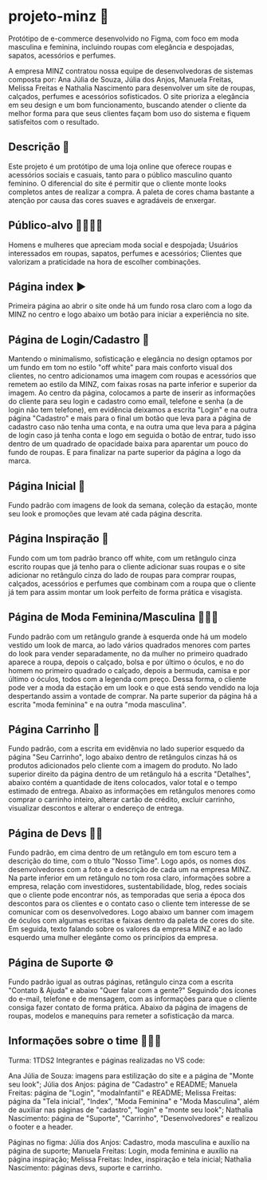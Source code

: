 ﻿# projeto-minz 👚
Protótipo de e-commerce desenvolvido no Figma, com foco em moda masculina e feminina, incluindo roupas com elegância e despojadas, sapatos, acessórios e perfumes.

A empresa MINZ contratou nossa equipe de desenvolvedoras de sistemas composta por: Ana Júlia de Souza, Júlia dos Anjos, Manuela Freitas, Melissa Freitas e Nathalia Nascimento para desenvolver um site de roupas, calçados, perfumes e acessórios sofisticados. O site prioriza a elegância em seu design e um bom funcionamento, buscando atender o cliente da melhor forma para que seus clientes façam bom uso do sistema e fiquem satisfeitos com o resultado.

## Descrição 📝
Este projeto é um protótipo de uma loja online que oferece roupas e acessórios sociais e casuais, tanto para o público masculino quanto feminino.
O diferencial do site é permitir que o cliente monte looks completos antes de realizar a compra. A paleta de cores chama bastante a atenção por causa das cores suaves e agradáveis de enxergar.

## Público-alvo 👨‍👩‍👧‍👦
Homens e mulheres que apreciam moda social e despojada;
Usuários interessados em roupas, sapatos, perfumes e acessórios;
Clientes que valorizam a praticidade na hora de escolher combinações.

## Página index ▶️
Primeira página ao abrir o site onde há um fundo rosa claro com a logo da MINZ no centro e logo abaixo um botão para iniciar a experiência no site.

## Página de Login/Cadastro 🔐
Mantendo o minimalismo, sofisticação e elegância no design optamos por um fundo em tom no estilo "off white" para mais conforto visual dos clientes, no centro adicionamos uma imagem com roupas e acessórios que remetem ao estilo da MINZ, com faixas rosas na parte inferior e superior da imagem. Ao centro da página, colocamos a parte de inserir as informações do cliente para seu login e cadastro como email, telefone e senha (a de login não tem telefone), em evidência deixamos a escrita "Login" e na outra página "Cadastro" e mais para o final um botão que leva para a página de cadastro caso não tenha uma conta, e na outra uma que leva para a página de login caso já tenha conta e logo em seguida o botão de entrar, tudo isso dentro de um quadrado de opacidade baixa para aparentar um pouco do fundo de roupas. E para finalizar na parte superior da página a logo da marca.

## Página Inicial 🏡
Fundo padrão com imagens de look da semana, coleção da estação, monte seu look e promoções que levam até cada página descrita.

## Página Inspiração 👗
Fundo com um tom padrão branco off white, com um retângulo cinza escrito roupas que já tenho para o cliente adicionar suas roupas e o site adicionar no retângulo cinza do lado de roupas para comprar roupas, calçados, acessórios e perfumes que combinam com a roupa que o cliente já tem para assim montar um look perfeito de forma prática e visagista.

## Página de Moda Feminina/Masculina 🧑‍🤝‍👩
Fundo padrão com um retângulo grande à esquerda onde há um modelo vestido um look de marca, ao lado vários quadrados menores com partes do look para vender separadamente, no da mulher no primeiro quadrado aparece a roupa, depois o calçado, bolsa e por último o óculos, e no do homem no primeiro quadrado o calçado, depois a bermuda, camisa e por último o óculos, todos com a legenda com preço. Dessa forma, o cliente pode ver a moda da estação em um look e o que está sendo vendido na loja despertando assim a vontade de comprar. Na parte superior da página há a escrita "moda feminina" e na outra "moda masculina".

## Página Carrinho 🛒
Fundo padrão, com a escrita em evidênvia no lado superior esquedo da página "Seu Carrinho", logo abaixo  dentro de retângulos cinzas há os produtos adicionados pelo cliente com a imagem do produto. No lado superior direito da página dentro de um retângulo há a escrita "Detalhes", abaixo contém a quantidade de itens colocados, valor total e o tempo estimado de entrega. Abaixo as informações em retângulos menores como comprar o carrinho inteiro, alterar cartão de crédito, excluir carrinho, visualizar descontos e alterar o endereço de entrega. 

## Página de Devs 👩‍💻
Fundo padrão, em cima dentro de um retângulo em tom escuro tem a descrição do time, com o título "Nosso Time". Logo após, os nomes dos desenvolvedores com a foto e a descrição de cada um na empresa MINZ. Na parte inferior em um retângulo no tom rosa claro, informações sobre a empresa, relação com investidores, sustentabilidade, blog, redes sociais que o cliente pode encontrar nós, as temporadas que seria a época dos descontos para os clientes e o contato caso o cliente tem interesse de se comunicar com os desenvolvedores. Logo abaixo um banner com imagem de óculos com algumas escritas e faixas dentro da paleta de cores do site. Em seguida, texto falando sobre os valores da empresa MINZ e ao lado esquerdo uma mulher elegânte como os princípios da empresa.

## Página de Suporte ⚙️
Fundo padrão igual as outras páginas, retângulo cinza com a escrita "Contato & Ajuda" e abaixo "Quer falar com a gente?" Seguindo dos ícones do e-mail, telefone e de mensagem, com as informações para que o cliente consiga fazer contato de forma prática. Abaixo da página de imagens de roupas, modelos e manequins para remeter a sofisticação da marca.

## Informações sobre o time 👩‍🤝‍👩
Turma: 1TDS2
Integrantes e páginas realizadas no VS code:

Ana Júlia de Souza: imagens para estilização do site e a página de "Monte seu look";
Júlia dos Anjos: página de "Cadastro" e README;
Manuela Freitas: página de "Login", "modaInfantil" e README;
Melissa Freitas: página da "Tela inicial", "Index", "Moda Feminina" e "Moda Masculina", além de auxiliar nas páginas de "cadastro", "login" e "monte seu look";
Nathalia Nascimento: página de "Suporte", "Carrinho", "Desenvolvedores" e realizou o footer e a header.

Páginas no figma:
Júlia dos Anjos: Cadastro, moda masculina e auxílio na página de suporte;
Manuela Freitas: Login, moda feminina e auxílio na página inspiração;
Melissa Freitas: Index, inspiração e tela inicial;
Nathalia Nascimento: páginas devs, suporte e carrinho.


